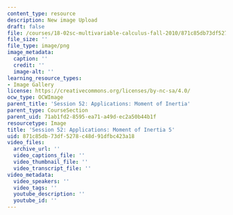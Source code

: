 ```yaml
---
content_type: resource
description: New image Upload
draft: false
file: /courses/18-02sc-multivariable-calculus-fall-2010/871c85db73df5278c48d91dfbc423a18_MIT18_02SC_L17Brds_14.png
file_size: ''
file_type: image/png
image_metadata:
  caption: ''
  credit: ''
  image-alt: ''
learning_resource_types:
- Image Gallery
license: https://creativecommons.org/licenses/by-nc-sa/4.0/
ocw_type: OCWImage
parent_title: 'Session 52: Applications: Moment of Inertia'
parent_type: CourseSection
parent_uid: 71ab1fd2-8595-ea71-a49d-ec2a50b44b1f
resourcetype: Image
title: 'Session 52: Applications: Moment of Inertia 5'
uid: 871c85db-73df-5278-c48d-91dfbc423a18
video_files:
  archive_url: ''
  video_captions_file: ''
  video_thumbnail_file: ''
  video_transcript_file: ''
video_metadata:
  video_speakers: ''
  video_tags: ''
  youtube_description: ''
  youtube_id: ''
---
```

